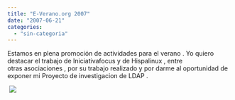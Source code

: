 ```yaml
---
title: "E-Verano.org 2007"
date: "2007-06-21"
categories: 
  - "sin-categoria"
---
```


Estamos en plena promoción de actividades para el verano . Yo quiero destacar el trabajo de Iniciativafocus y de Hispalinux , entre otras asociaciones , por su trabajo realizado y por darme al oportunidad de exponer mi Proyecto de investigacion de LDAP . 

 ![](images/banner_eVerano_500x64.gif)

